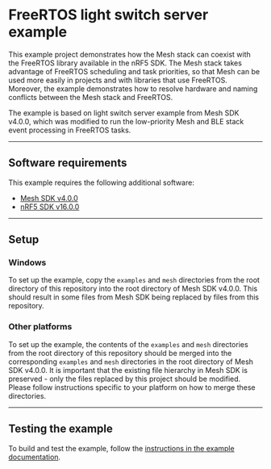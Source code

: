 # FreeRTOS light switch server example

This example project demonstrates how the Mesh stack can coexist with the FreeRTOS library available
in the nRF5 SDK. The Mesh stack takes advantage of FreeRTOS scheduling and task priorities,
so that Mesh can be used more easily in projects and with libraries that use FreeRTOS.
Moreover, the example demonstrates how to resolve hardware and naming conflicts between
the Mesh stack and FreeRTOS.

The example is based on light switch server example from Mesh SDK v4.0.0,
which was modified to run the low-priority Mesh and BLE stack event processing in FreeRTOS tasks.

---

## Software requirements
This example requires the following additional software:
- [Mesh SDK v4.0.0](https://www.nordicsemi.com/Software-and-tools/Software/nRF5-SDK-for-Mesh/Download#infotabs)
- [nRF5 SDK v16.0.0](https://www.nordicsemi.com/Software-and-tools/Software/nRF5-SDK/Download#infotabs)

---

## Setup

### Windows
To set up the example, copy the `examples` and `mesh` directories from the root directory of this
repository into the root directory of Mesh SDK v4.0.0.
This should result in some files from Mesh SDK being replaced by files from this repository.

### Other platforms
To set up the example, the contents of the `examples` and `mesh` directories from the root
directory of this repository should be merged into the corresponding `examples` and `mesh`
directories in the root directory of Mesh SDK v4.0.0. It is important that the existing file
hierarchy in Mesh SDK is preserved - only the files replaced by this project should be modified.
Please follow instructions specific to your platform on how to merge these directories.

---

## Testing the example
To build and test the example, follow the
[instructions in the example documentation](examples/light_switch_freertos/server/README.md).
